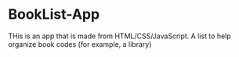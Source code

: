 # BookList-App
THis is an app that is made from HTML/CSS/JavaScript.
A list to help organize book codes (for example, a library)
